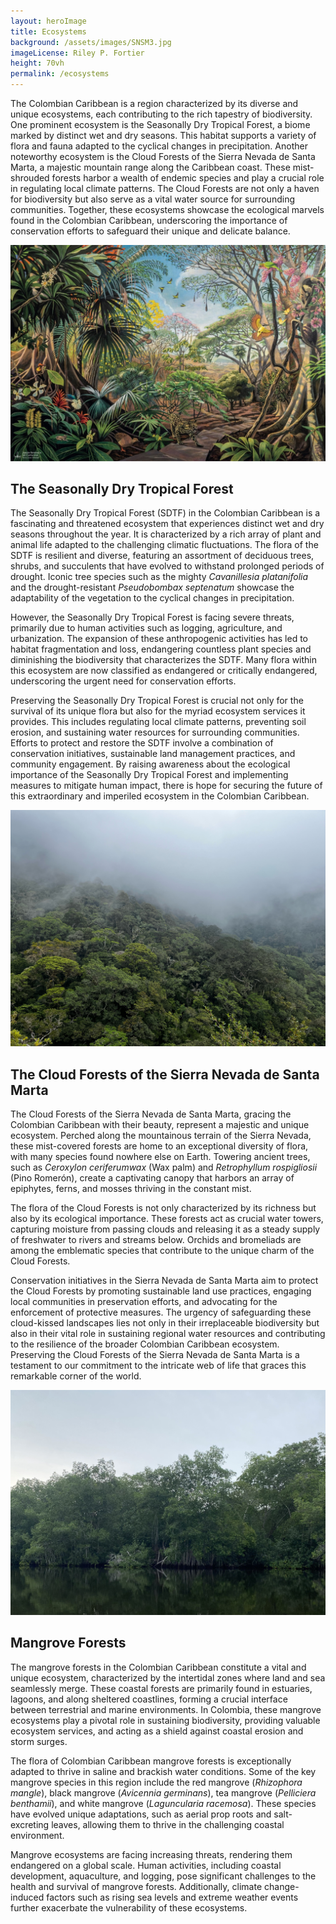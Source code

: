 ```yaml
---
layout: heroImage
title: Ecosystems
background: /assets/images/SNSM3.jpg
imageLicense: Riley P. Fortier
height: 70vh
permalink: /ecosystems
---
```


The Colombian Caribbean is a region characterized by its diverse and unique ecosystems, each contributing to the rich tapestry of biodiversity. One prominent ecosystem is the Seasonally Dry Tropical Forest, a biome marked by distinct wet and dry seasons. This habitat supports a variety of flora and fauna adapted to the cyclical changes in precipitation. Another noteworthy ecosystem is the Cloud Forests of the Sierra Nevada de Santa Marta, a majestic mountain range along the Caribbean coast. These mist-shrouded forests harbor a wealth of endemic species and play a crucial role in regulating local climate patterns. The Cloud Forests are not only a haven for biodiversity but also serve as a vital water source for surrounding communities. Together, these ecosystems showcase the ecological marvels found in the Colombian Caribbean, underscoring the importance of conservation efforts to safeguard their unique and delicate balance.

![image](/assets/images/SDTFpaint.jpg)

## The Seasonally Dry Tropical Forest 

The Seasonally Dry Tropical Forest (SDTF) in the Colombian Caribbean is a fascinating and threatened ecosystem that experiences distinct wet and dry seasons throughout the year. It is characterized by a rich array of plant and animal life adapted to the challenging climatic fluctuations. The flora of the SDTF is resilient and diverse, featuring an assortment of deciduous trees, shrubs, and succulents that have evolved to withstand prolonged periods of drought. Iconic tree species such as the mighty *Cavanillesia platanifolia* and the drought-resistant *Pseudobombax septenatum* showcase the adaptability of the vegetation to the cyclical changes in precipitation.

However, the Seasonally Dry Tropical Forest is facing severe threats, primarily due to human activities such as logging, agriculture, and urbanization. The expansion of these anthropogenic activities has led to habitat fragmentation and loss, endangering countless plant species and diminishing the biodiversity that characterizes the SDTF. Many flora within this ecosystem are now classified as endangered or critically endangered, underscoring the urgent need for conservation efforts.

Preserving the Seasonally Dry Tropical Forest is crucial not only for the survival of its unique flora but also for the myriad ecosystem services it provides. This includes regulating local climate patterns, preventing soil erosion, and sustaining water resources for surrounding communities. Efforts to protect and restore the SDTF involve a combination of conservation initiatives, sustainable land management practices, and community engagement. By raising awareness about the ecological importance of the Seasonally Dry Tropical Forest and implementing measures to mitigate human impact, there is hope for securing the future of this extraordinary and imperiled ecosystem in the Colombian Caribbean.

![image](assets/images/IMG_0430.jpeg)

## The Cloud Forests of the Sierra Nevada de Santa Marta

The Cloud Forests of the Sierra Nevada de Santa Marta, gracing the Colombian Caribbean with their  beauty, represent a majestic and unique ecosystem. Perched along the mountainous terrain of the Sierra Nevada, these mist-covered forests are home to an exceptional diversity of flora, with many species found nowhere else on Earth. Towering ancient trees, such as *Ceroxylon ceriferumwax* (Wax palm) and *Retrophyllum rospigliosii* (Pino Romerón), create a captivating canopy that harbors an array of epiphytes, ferns, and mosses thriving in the constant mist.

The flora of the Cloud Forests is not only characterized by its richness but also by its ecological importance. These forests act as crucial water towers, capturing moisture from passing clouds and releasing it as a steady supply of freshwater to rivers and streams below. Orchids and bromeliads are among the emblematic species that contribute to the unique charm of the Cloud Forests.

Conservation initiatives in the Sierra Nevada de Santa Marta aim to protect the Cloud Forests by promoting sustainable land use practices, engaging local communities in preservation efforts, and advocating for the enforcement of protective measures. The urgency of safeguarding these cloud-kissed landscapes lies not only in their irreplaceable biodiversity but also in their vital role in sustaining regional water resources and contributing to the resilience of the broader Colombian Caribbean ecosystem. Preserving the Cloud Forests of the Sierra Nevada de Santa Marta is a testament to our commitment to the intricate web of life that graces this remarkable corner of the world.

![image](assets/images/MF.jpg)

## Mangrove Forests

The mangrove forests in the Colombian Caribbean constitute a vital and unique ecosystem, characterized by the intertidal zones where land and sea seamlessly merge. These coastal forests are primarily found in estuaries, lagoons, and along sheltered coastlines, forming a crucial interface between terrestrial and marine environments. In Colombia, these mangrove ecosystems play a pivotal role in sustaining biodiversity, providing valuable ecosystem services, and acting as a shield against coastal erosion and storm surges.

The flora of Colombian Caribbean mangrove forests is exceptionally adapted to thrive in saline and brackish water conditions. Some of the key mangrove species in this region include the red mangrove (*Rhizophora mangle*), black mangrove (*Avicennia germinans*), tea mangrove (*Pelliciera benthamii*), and white mangrove (*Laguncularia racemosa*). These species have evolved unique adaptations, such as aerial prop roots and salt-excreting leaves, allowing them to thrive in the challenging coastal environment.

Mangrove ecosystems are facing increasing threats, rendering them endangered on a global scale. Human activities, including coastal development, aquaculture, and logging, pose significant challenges to the health and survival of mangrove forests. Additionally, climate change-induced factors such as rising sea levels and extreme weather events further exacerbate the vulnerability of these ecosystems.



